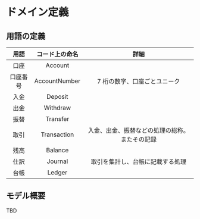# ドメイン定義

## 用語の定義

|   用語   | コード上の命名 |                      詳細                      |
| :------: | :------------: | :--------------------------------------------: |
|   口座   |    Account     |                                                |
| 口座番号 | AccountNumber  |          7 桁の数字、口座ごとユニーク          |
|   入金   |    Deposit     |                                                |
|   出金   |    Withdraw    |                                                |
|   振替   |    Transfer    |                                                |
|   取引   |  Transaction   | 入金、出金、振替などの処理の総称。またその記録 |
|   残高   |    Balance     |                                                |
|   仕訳   |    Journal     |        取引を集計し、台帳に記載する処理        |
|   台帳   |     Ledger     |                                                |

## モデル概要

TBD
